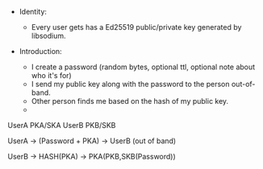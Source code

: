 


- Identity:
	- Every user gets has a Ed25519 public/private key generated by libsodium.

- Introduction:
	- I create a password (random bytes, optional ttl, optional note about who it's for)
	- I send my public key along with the password to the person out-of-band.
	- Other person finds me based on the hash of my public key.
	-

UserA
	PKA/SKA
UserB
	PKB/SKB

UserA -> (Password + PKA) -> UserB (out of band)

UserB -> HASH(PKA) -> PKA(PKB,SKB(Password))